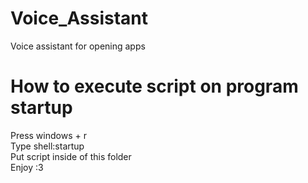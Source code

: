 # Voice_Assistant
Voice assistant for opening apps

# How to execute script on program startup
Press windows + r<br/>
Type shell:startup<br/>
Put script inside of this folder<br/>
Enjoy :3
